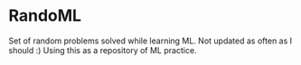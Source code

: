 # RandoML
Set of random problems solved while learning ML. Not updated as often as I should :)
Using this as a repository of ML practice. 
